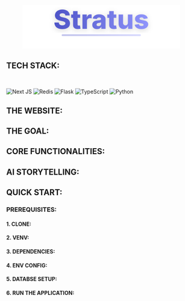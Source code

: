 <p align="center">
  <img src="assets/stratus-logo.svg" width="420" alt="Stratus logo" />
</p>

<h2>TECH STACK:</h2> <br>

![Next JS](https://img.shields.io/badge/Next.js-black?style=for-the-badge&logo=next.js&logoColor=white) 
![Redis](https://img.shields.io/badge/redis-%23DD0031.svg?style=for-the-badge&logo=redis&logoColor=white)
![Flask](https://img.shields.io/badge/flask-%23000.svg?style=for-the-badge&logo=flask&logoColor=white) 
![TypeScript](https://img.shields.io/badge/typescript-%23007ACC.svg?style=for-the-badge&logo=typescript&logoColor=white) 
![Python](https://img.shields.io/badge/python-%233776AB.svg?style=for-the-badge&logo=python&logoColor=white)

<h2>THE WEBSITE:</h2>


<h2>THE GOAL:</h2>


<h2>CORE FUNCTIONALITIES:</h2>

<h2>AI STORYTELLING:</h2>

<h2>QUICK START:</h2>
  <h3>PREREQUISITES:</h3>
  <h4> 1. CLONE: </h4>

  <h4> 2. VENV: </h4>

  <h4> 3. DEPENDENCIES: </h4>

  <h4> 4. ENV CONFIG: </h4>

  <h4> 5. DATABSE SETUP: </h4>

  <h4> 6. RUN THE APPLICATION: </h4>


